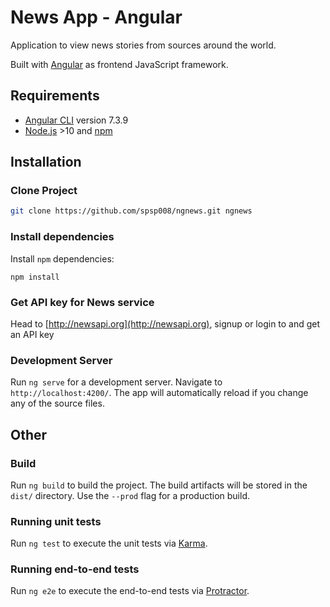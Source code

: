 # News App - Angular

Application to view news stories from sources around the world.

Built with [Angular](https://github.com/angular/angular) as frontend JavaScript framework.

## Requirements

-   [Angular CLI](https://github.com/angular/angular-cli) version 7.3.9
-   [Node.js](https://nodejs.org/en/) >10 and [npm](https://www.npmjs.com/)

## Installation

### Clone Project

```sh
git clone https://github.com/spsp008/ngnews.git ngnews
```

### Install dependencies

Install `npm` dependencies:

```
npm install
```

### Get API key for News service

Head to [http://newsapi.org](http://newsapi.org), signup or login to and get an API key

### Development Server

Run `ng serve` for a development server. Navigate to `http://localhost:4200/`. The app will automatically reload if you change any of the source files.

## Other

### Build

Run `ng build` to build the project. The build artifacts will be stored in the `dist/` directory. Use the `--prod` flag for a production build.

### Running unit tests

Run `ng test` to execute the unit tests via [Karma](https://karma-runner.github.io).

### Running end-to-end tests

Run `ng e2e` to execute the end-to-end tests via [Protractor](http://www.protractortest.org/).
